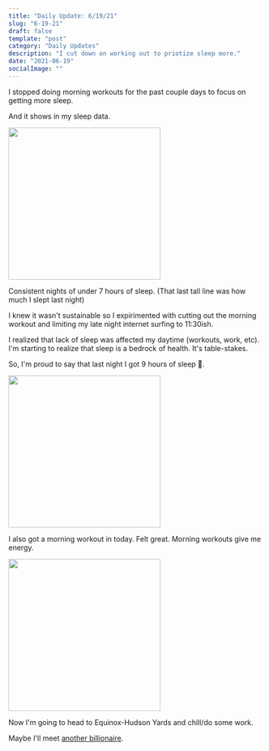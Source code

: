 ```yaml
---
title: "Daily Update: 6/19/21"
slug: "6-19-21"
draft: false
template: "post"
category: "Daily Updates"
description: "I cut down on working out to priotize sleep more."
date: "2021-06-19"
socialImage: ""
---
```


I stopped doing morning workouts for the past couple days to focus on getting more sleep.

And it shows in my sleep data.

<img src="https://res.cloudinary.com/antdke/image/upload/v1624125771/61921-1_b6fbeg.png" alt="" border="0" width="300">

Consistent nights of under 7 hours of sleep. (That last tall line was how much I slept last night)

I knew it wasn't sustainable so I expirimented with cutting out the morning workout and limiting my late night internet surfing to 11:30ish.

I realized that lack of sleep was affected my daytime (workouts, work, etc). I'm starting to realize that sleep is a bedrock of health. It's table-stakes.

So, I'm proud to say that last night I got 9 hours of sleep 🎉.

<img src="https://res.cloudinary.com/antdke/image/upload/v1624125773/61921-2_nkxinc.png" alt="" border="0" width="300">

I also got a morning workout in today. Felt great. Morning workouts give me energy.

<img src="https://res.cloudinary.com/antdke/image/upload/v1624125775/61921-3_ppbx78.png" alt="" border="0" width="300">

Now I'm going to head to Equinox-Hudson Yards and chill/do some work.

Maybe I'll meet [another billionaire](https://antdke.co/posts/austin-russell).

<br />
